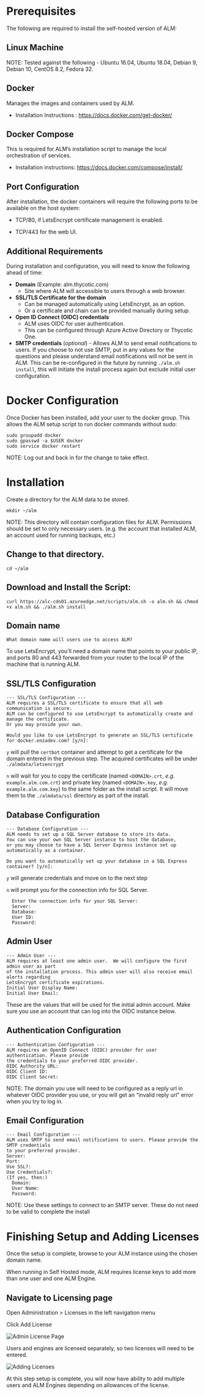 [title]: # (Self-Hosted Account Lifecycle Manager)
[tags]: # (Account Lifecycle Manager,ALM,Active Directory,on-premise,on-prem,self hosted)
[priority]: # (825)


# Prerequisites

The following are required to install the self-hosted version of ALM:

## Linux Machine

NOTE: Tested against the following - Ubuntu 16.04, Ubuntu 18.04, Debian 9, Debian 10, CentOS 8.2, Fedora 32.

## Docker 

Manages the images and containers used by ALM.

* Installation Instructions : https://docs.docker.com/get-docker/

## Docker Compose 

This is required for ALM’s installation script to manage the local orchestration of services.

* Installation instructions: https://docs.docker.com/compose/install/

## Port Configuration

After installation, the docker containers will require the following ports to be available on the host system:

* TCP/80, if LetsEncrypt certificate management is enabled.

* TCP/443 for the web UI.

## Additional Requirements

During installation and configuration, you will need to know the following ahead of time:

* **Domain** (Example: alm.thycotic.com)
  * Site where ALM will accessible to users through a web browser.
* **SSL/TLS Certificate for the domain** 
  * Can be managed automatically using LetsEncrypt, as an option.
  * Or a certificate and chain can be provided manually during setup.
* **Open ID Connect (OIDC) credentials**
  * ALM uses OIDC for user authentication.
  * This can be configured through Azure Active Directory or Thycotic One.
* **SMTP credentials** (*optional*) - Allows ALM to send email notifications to users.  If you choose to not use SMTP, put in any values for the questions and please understand email notifications will not be sent in ALM. This can be re-configured in the future by running ```./alm.sh install```, this will initiate the install process again but exclude initial user configuration. 


# Docker Configuration

Once Docker has been installed, add your user to the docker group. This allows the ALM setup script to run docker commands without sudo:

```
sudo groupadd docker
sudo gpasswd -a $USER docker
sudo service docker restart
```
NOTE: Log out and back in for the change to take effect.

# Installation

Create a directory for the ALM data to be stored.
```
mkdir ~/alm
```
NOTE: This directory will contain configuration files for ALM.  Permissions should be set to only necessary users. (e.g. the account that installed ALM, an account used for running backups, etc.)

## Change to that directory.

```
cd ~/alm
```

## Download and Install the Script:

```
curl https://alc-cdn01.azureedge.net/scripts/alm.sh -o alm.sh && chmod +x alm.sh && ./alm.sh install
```

## Domain name

```
What domain name will users use to access ALM?
```

To use LetsEncrypt, you’ll need a domain name that points to your public IP, and ports 80 and 443 forwarded from your router to the local IP of the machine that is running ALM.

## SSL/TLS Configuration 

```
--- SSL/TLS Configuration ---
ALM requires a SSL/TLS certificate to ensure that all web communication is secure.
ALM can be configured to use LetsEncrypt to automatically create and manage the certificate.
Or you may provide your own.

Would you like to use LetsEncrypt to generate an SSL/TLS certificate for docker.enzadev.com? [y/n]:
```
```y``` will pull the ```certbot``` container and attempt to get a certificate for the domain entered in the previous step.  The acquired certificates will be under ```./almdata/letsencrypt```

```n``` will wait for you to copy the certificate (named ```<DOMAIN>.crt```, *e.g.* ```example.alm.com.crt```) and private key (named ```<DOMAIN>.key```, *e.g.* ```example.alm.com.key```) to the same folder as the install script.  It will move them to the ```./almdata/ssl``` directory as part of the install.  

## Database Configuration

```
--- Database Configuration ---
ALM needs to set up a SQL Server database to store its data.
You can use your own SQL Server instance to host the database, 
or you may choose to have a SQL Server Express instance set up automatically as a container.

Do you want to automatically set up your database in a SQL Express container? [y/n]:
``` 
```y``` will generate credentials and move on to the next step

```n``` will prompt you for the connection info for SQL Server.  
```
  Enter the connection info for your SQL Server:
  Server:
  Database:
  User ID:
  Password:
```
## Admin User
```
--- Admin User ---
ALM requires at least one admin user.  We will configure the first admin user as part
of the installation process. This admin user will also receive email alerts regarding
LetsEncrypt certificate expirations.
Initial User Display Name: 
Initial User Email:
``` 
These are the values that will be used for the initial admin account.  Make sure you use an account that can log into the OIDC instance below.

## Authentication Configuration
```
--- Authentication Configuration ---
ALM requires an OpenID Connect (OIDC) provider for user authentication. Please provide
the credentials to your preferred OIDC provider.
OIDC Authority URL: 
OIDC Client ID: 
OIDC Client Secret: 
```
NOTE: The domain you use will need to be configured as a reply url in whatever OIDC provider you use, or you will get an “invalid reply url” error when you try to log in.

## Email Configuration
```
--- Email Configuration ---
ALM uses SMTP to send email notifications to users. Please provide the SMTP credentials
to your preferred provider.
Server: 
Port: 
Use SSL?:
Use Credentials?:
(If yes, then:)
  Domain:
  User Name:
  Password:
```
NOTE: Use these settings to connect to an SMTP server. These do not need to be valid to complete the install

# Finishing Setup and Adding Licenses

Once the setup is complete, browse to your ALM instance using the chosen domain name. 

When running in Self Hosted mode, ALM requires license keys to add more than one user and one ALM Engine. 

## Navigate to Licensing page

Open Administration > Licenses in the left navigation menu

Click Add License

![Admin License Page](images/addlicense.png)
 

Users and engines are licensed separately, so two licenses will need to be entered.

![Adding Licenses](images/addlicense2.png)

At this step setup is complete, you will now have ability to add multiple users and ALM Engines depending on allowances of the license. 
